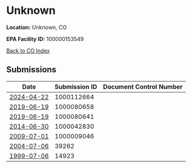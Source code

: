 # Unknown

**Location:** Unknown, CO

**EPA Facility ID:** 100000153549

[Back to CO Index](../../index.md)

## Submissions

| Date | Submission ID | Document Control Number |
|------|--------------|-------------------------|
| [2024-04-22](submissions/1000112664.md) | 1000112664 |  |
| [2019-06-19](submissions/1000080658.md) | 1000080658 |  |
| [2019-06-19](submissions/1000080641.md) | 1000080641 |  |
| [2014-06-30](submissions/1000042830.md) | 1000042830 |  |
| [2009-07-01](submissions/1000009046.md) | 1000009046 |  |
| [2004-07-06](submissions/39262.md) | 39262 |  |
| [1999-07-06](submissions/14923.md) | 14923 |  |
